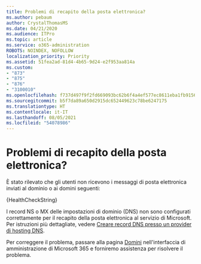 ```yaml
---
title: Problemi di recapito della posta elettronica?
ms.author: pebaum
author: CrystalThomasMS
ms.date: 04/21/2020
ms.audience: ITPro
ms.topic: article
ms.service: o365-administration
ROBOTS: NOINDEX, NOFOLLOW
localization_priority: Priority
ms.assetid: 51fea2ad-81d4-4b65-9d24-e2f953aa814a
ms.custom:
- "873"
- "875"
- "876"
- "3100010"
ms.openlocfilehash: f737d497f9f2fd669093bc62b6f4a4ef577ec8611eba1fb915647a7fe8100e6e
ms.sourcegitcommit: b5f7da89a650d2915dc652449623c78be6247175
ms.translationtype: HT
ms.contentlocale: it-IT
ms.lasthandoff: 08/05/2021
ms.locfileid: "54078986"
---
```

# <a name="having-email-delivery-issues"></a>Problemi di recapito della posta elettronica?

È stato rilevato che gli utenti non ricevono i messaggi di posta elettronica inviati al dominio o ai domini seguenti:
  
{HealthCheckString}
  
I record NS o MX delle impostazioni di dominio (DNS) non sono configurati correttamente per il recapito della posta elettronica al servizio di Microsoft. Per istruzioni più dettagliate, vedere [Creare record DNS presso un provider di hosting DNS](https://docs.microsoft.com/microsoft-365/admin/get-help-with-domains/create-dns-records-at-any-dns-hosting-provider).
  
Per correggere il problema, passare alla pagina [Domini](https://admin.microsoft.com/adminportal/home#/Domains) nell'interfaccia di amministrazione di Microsoft 365 e forniremo assistenza per risolvere il problema.
  
  